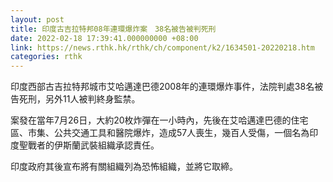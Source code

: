 ```yaml
---
layout: post
title: 印度古吉拉特邦08年連環爆炸案　38名被告被判死刑
date: 2022-02-18 17:39:41.000000000 +08:00
link: https://news.rthk.hk/rthk/ch/component/k2/1634501-20220218.htm
categories: rthk
---
```


印度西部古吉拉特邦城市艾哈邁達巴德2008年的連環爆炸事件，法院判處38名被告死刑，另外11人被判終身監禁。

案發在當年7月26日，大約20枚炸彈在一小時內，先後在艾哈邁達巴德的住宅區、市集、公共交通工具和醫院爆炸，造成57人喪生，幾百人受傷，一個名為印度聖戰者的伊斯蘭武裝組織承認責任。

印度政府其後宣布將有關組織列為恐怖組織，並將它取締。
